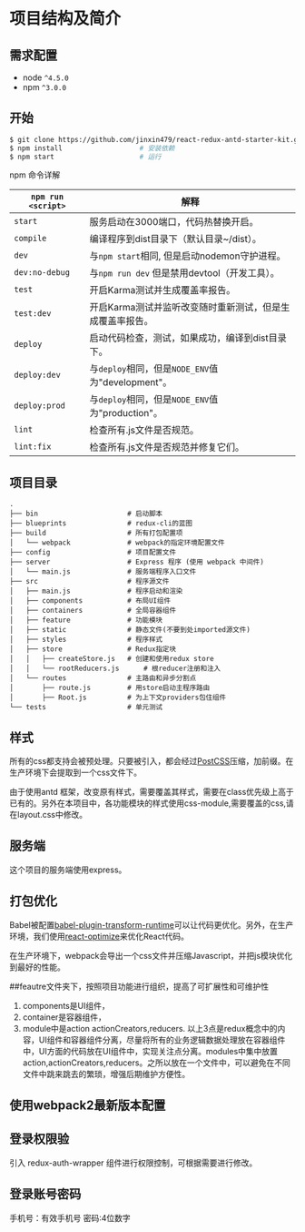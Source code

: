 # 项目结构及简介
## 需求配置
* node `^4.5.0`
* npm `^3.0.0`

## 开始


```bash
$ git clone https://github.com/jinxin479/react-redux-antd-starter-kit.git
$ npm install                   # 安装依赖
$ npm start                     # 运行
```


npm 命令详解

|`npm run <script>`|解释|
|------------------|-----------|
|`start`|服务启动在3000端口，代码热替换开启。|
|`compile`|编译程序到dist目录下（默认目录~/dist）。|
|`dev`|与`npm start`相同, 但是启动nodemon守护进程。|
|`dev:no-debug`|与`npm run dev` 但是禁用devtool（开发工具）。|
|`test`|开启Karma测试并生成覆盖率报告。|
|`test:dev`|开启Karma测试并监听改变随时重新测试，但是生成覆盖率报告。|
|`deploy`|启动代码检查，测试，如果成功，编译到dist目录下。|
|`deploy:dev`|与`deploy`相同，但是`NODE_ENV`值为"development"。|
|`deploy:prod`|与`deploy`相同，但是`NODE_ENV`值为"production"。|
|`lint`|检查所有.js文件是否规范。|
|`lint:fix`|检查所有.js文件是否规范并修复它们。 |

## 项目目录


```
.
├── bin                      # 启动脚本
├── blueprints               # redux-cli的蓝图
├── build                    # 所有打包配置项
│   └── webpack              # webpack的指定环境配置文件
├── config                   # 项目配置文件
├── server                   # Express 程序 (使用 webpack 中间件)
│   └── main.js              # 服务端程序入口文件
├── src                      # 程序源文件
│   ├── main.js              # 程序启动和渲染
│   ├── components           # 布局UI组件
│   ├── containers           # 全局容器组件
│   ├── feature              # 功能模块
│   ├── static               # 静态文件(不要到处imported源文件)
│   ├── styles               # 程序样式
│   ├── store                # Redux指定块
│   │   ├── createStore.js   # 创建和使用redux store
│   │   └── rootReducers.js      # 根reducer注册和注入
│   └── routes               # 主路由和异步分割点
│       ├── route.js         # 用store启动主程序路由
│       ├── Root.js          # 为上下文providers包住组件
└── tests                    # 单元测试
```

## 样式

所有的css都支持会被预处理。只要被引入，都会经过[PostCSS](https://github.com/postcss/postcss)压缩，加前缀。在生产环境下会提取到一个css文件下。

由于使用antd 框架，改变原有样式，需要覆盖其样式，需要在class优先级上高于已有的。另外在本项目中，各功能模块的样式使用css-module,需要覆盖的css,请在layout.css中修改。

## 服务端

这个项目的服务端使用express。

## 打包优化

Babel被配置[babel-plugin-transform-runtime](https://www.npmjs.com/package/babel-plugin-transform-runtime)可以让代码更优化。另外，在生产环境，我们使用[react-optimize](https://github.com/thejameskyle/babel-react-optimize)来优化React代码。

在生产环境下，webpack会导出一个css文件并压缩Javascript，并把js模块优化到最好的性能。


##feautre文件夹下，按照项目功能进行组织，提高了可扩展性和可维护性
1. components是UI组件，
2. container是容器组件，
3. module中是action actionCreators,reducers.
以上3点是redux概念中的内容，UI组件和容器组件分离，尽量将所有的业务逻辑数据处理放在容器组件中，UI方面的代码放在UI组件中，实现关注点分离。modules中集中放置action,actionCreators,reducers。之所以放在一个文件中，可以避免在不同文件中跳来跳去的繁琐，增强后期维护方便性。
## 使用webpack2最新版本配置

## 登录权限验
引入 redux-auth-wrapper 组件进行权限控制，可根据需要进行修改。
## 登录账号密码
手机号：有效手机号
密码:4位数字
